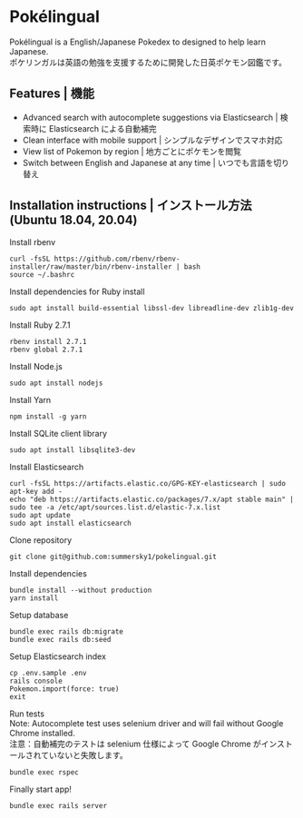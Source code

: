 # Pokélingual

Pokélingual is a English/Japanese Pokedex to designed to help learn Japanese.  
ポケリンガルは英語の勉強を支援するために開発した日英ポケモン図鑑です。

## Features | 機能
- Advanced search with autocomplete suggestions via Elasticsearch | 検索時に Elasticsearch による自動補完
- Clean interface with mobile support | シンプルなデザインでスマホ対応
- View list of Pokemon by region | 地方ごとにポケモンを閲覧
- Switch between English and Japanese at any time | いつでも言語を切り替え

## Installation instructions | インストール方法 (Ubuntu 18.04, 20.04)

Install rbenv

    curl -fsSL https://github.com/rbenv/rbenv-installer/raw/master/bin/rbenv-installer | bash
    source ~/.bashrc

Install dependencies for Ruby install

    sudo apt install build-essential libssl-dev libreadline-dev zlib1g-dev

Install Ruby 2.7.1

    rbenv install 2.7.1
    rbenv global 2.7.1

Install Node.js

    sudo apt install nodejs

Install Yarn

    npm install -g yarn

Install SQLite client library

    sudo apt install libsqlite3-dev

Install Elasticsearch

    curl -fsSL https://artifacts.elastic.co/GPG-KEY-elasticsearch | sudo apt-key add -
    echo "deb https://artifacts.elastic.co/packages/7.x/apt stable main" | sudo tee -a /etc/apt/sources.list.d/elastic-7.x.list
    sudo apt update
    sudo apt install elasticsearch

Clone repository

    git clone git@github.com:summersky1/pokelingual.git

Install dependencies

    bundle install --without production
    yarn install

Setup database

    bundle exec rails db:migrate
    bundle exec rails db:seed

Setup Elasticsearch index

    cp .env.sample .env
    rails console
    Pokemon.import(force: true)
    exit

Run tests  
Note: Autocomplete test uses selenium driver and will fail without Google Chrome installed.  
注意：自動補完のテストは selenium 仕様によって Google Chrome がインストールされていないと失敗します。

    bundle exec rspec

Finally start app!

    bundle exec rails server
